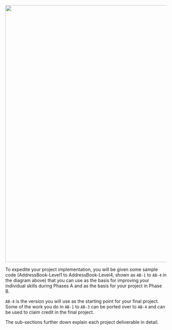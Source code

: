 
[<img src="{{baseUrl}}/admin/images/timeline.png" width="800px">](images/timeline.png)

To expedite your project implementation, you will be given some sample code (AddressBook-Level1 to AddressBook-Level4, shown as `AB-1` to `AB-4` in the diagram above) that you can use as the basis for improving your individual skills during Phases A and as the basis for your project in Phase B.

`AB-4` is the version you will use as the starting point for your final project. Some of the work you do in `AB-1` to `AB-3` can be ported over to `AB-4` and can be used to claim credit in the final project. 

The sub-sections further down explain each project deliverable in detail.
